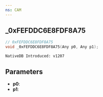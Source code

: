 ```yaml
---
ns: CAM
---
```

## _0xFEFDDC6E8FDF8A75

```c
// 0xFEFDDC6E8FDF8A75
void _0xFEFDDC6E8FDF8A75(Any p0, Any p1);
```

```
NativeDB Introduced: v1207
```

## Parameters
* **p0**:
* **p1**:
